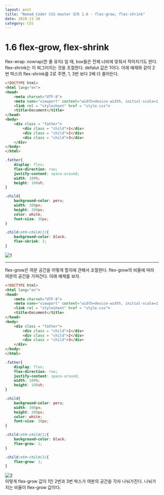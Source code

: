 ```yaml
---
layout: post
title: "Nomad_Coder CSS master 강좌 1.6 - flex-grow, flex-shrink"
date: 2020-11-30
category: CSS
---
```

# 1.6 flex-grow, flex-shrink
flex-wrap: nowrap(한 줄 유지) 일 때, box들은 전체 너비에 맟춰서 작아지기도 한다. flex-shrink는 이 찌그러지는 것을 조절한다. defalut 값은 1이다. 아래 예제와 같이 2번 박스의 flex-shrink를 2로 주면, 1, 3번 보다 2배 더 줄어든다.   
```html
<!DOCTYPE html>
<html lang="en">
<head>
    <meta charset="UTF-8">
    <meta name="viewport" content="width=device-width, initial-scale=1.0">
    <link rel = "stylesheet" href = "style.css">
    <title>Document</title>
</head>
<body>
    <div class = "father">
        <div class = "child">1</div>
        <div class = "child">2</div>
        <div class = "child">3</div>
    </div>
</body>
</html>
```

```css
.father{
    display: flex;
    flex-direction: row;
    justify-content: space-around;
    width: 100%;
    height: 100vh;
}

.child{
    background-color: peru;
    width: 300px;
    height: 200px;
    color: white;
    font-size: 30px;
}

.child:nth-child(2){
    background-color: black;
    flex-shrink: 2;
}
```
![1](https://user-images.githubusercontent.com/60607880/100726008-bae64280-3407-11eb-81c8-3611faf02edb.PNG)   
___
flex-grow은 여분 공간을 어떻게 할지에 관해서 조절한다. flex-grow의 비율에 따라 여분의 공간을 가져간다. 아래 예제를 보자.    
```html
<!DOCTYPE html>
<html lang="en">
<head>
    <meta charset="UTF-8">
    <meta name="viewport" content="width=device-width, initial-scale=1.0">
    <link rel = "stylesheet" href = "style.css">
    <title>Document</title>
</head>
<body>
    <div class = "father">
        <div class = "child">1</div>
        <div class = "child">2</div>
        <div class = "child">3</div>
    </div>
</body>
</html>
```

```css
.father{
    display: flex;
    flex-direction: row;
    justify-content: space-around;
    width: 100%;
    height: 100vh;
}

.child{
    background-color: peru;
    width: 300px;
    height: 200px;
    color: white;
    font-size: 30px;
}

.child:nth-child(2){
    background-color: black;
    flex-grow: 1;
}

.child:nth-child(3){
    flex-grow: 1;
}
```
![2](https://user-images.githubusercontent.com/60607880/100726012-bb7ed900-3407-11eb-9c6b-226ea6176352.PNG)       
이렇게 flex-grow 값이 1인 2번과 3번 박스가 여분의 공간을 각자 나눠가진다. 나눠가지는 비율이 flex-grow 값이다.
